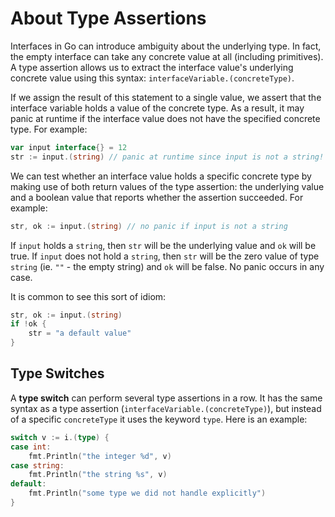 # About Type Assertions

Interfaces in Go can introduce ambiguity about the underlying type.
In fact, the empty interface can take any concrete value at all (including primitives).
A type assertion allows us to extract the interface value's underlying concrete value using this syntax: `interfaceVariable.(concreteType)`.

If we assign the result of this statement to a single value, we assert that the interface variable holds a value of the concrete type.
As a result, it may panic at runtime if the interface value does not have the specified concrete type.
For example:

```go
var input interface{} = 12
str := input.(string) // panic at runtime since input is not a string!
```

We can test whether an interface value holds a specific concrete type by making use of both return values of the type assertion: the underlying value and a boolean value that reports whether the assertion succeeded.
For example:

```go
str, ok := input.(string) // no panic if input is not a string
```

If `input` holds a `string`, then `str` will be the underlying value and `ok` will be true.
If `input` does not hold a `string`, then `str` will be the zero value of type `string` (ie. `""` - the empty string) and `ok` will be false.
No panic occurs in any case.

It is common to see this sort of idiom:

```go
str, ok := input.(string)
if !ok {
    str = "a default value"
}
```

## Type Switches

A **type switch** can perform several type assertions in a row.
It has the same syntax as a type assertion (`interfaceVariable.(concreteType)`), but instead of a specific `concreteType` it uses the keyword `type`.
Here is an example:

```go
switch v := i.(type) {
case int:
    fmt.Println("the integer %d", v)
case string:
    fmt.Println("the string %s", v)
default:
    fmt.Println("some type we did not handle explicitly")
}
```
